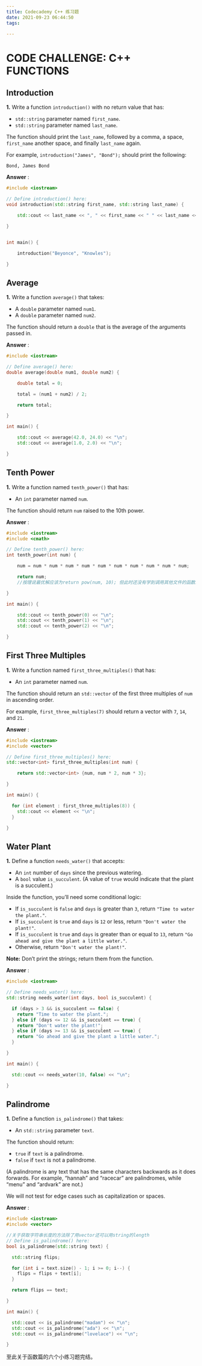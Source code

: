 ```yaml
---
title: Codecademy C++ 练习题
date: 2021-09-23 06:44:50
tags:

---
```


# CODE CHALLENGE: C++ FUNCTIONS

## Introduction

**1.** Write a function `introduction()` with no return value that has:

- `std::string` parameter named `first_name`.
- `std::string` parameter named `last_name`.

The function should print the `last_name`, followed by a comma, a space, `first_name` another space, and finally `last_name` again.

For example, `introduction("James", "Bond");` should print the following:

```
Bond, James Bond
```

**Answer** :

```c++
#include <iostream>

// Define introduction() here:
void introduction(std::string first_name, std::string last_name) {

    std::cout << last_name << ", " << first_name << " " << last_name << "\n";

}


int main() {

    introduction("Beyonce", "Knowles");

}
```

## Average

**1.** Write a function `average()` that takes:

- A `double` parameter named `num1`.
- A `double` parameter named `num2`.

The function should return a `double` that is the average of the arguments passed in.

**Answer** :

```c++
#include <iostream>

// Define average() here:
double average(double num1, double num2) {

    double total = 0;

    total = (num1 + num2) / 2;

    return total;

}

int main() {

    std::cout << average(42.0, 24.0) << "\n";
    std::cout << average(1.0, 2.0) << "\n";

}
```

## Tenth Power

**1.** Write a function named `tenth_power()` that has:

- An `int` parameter named `num`.

The function should return `num` raised to the 10th power.

**Answer** :

```c++
#include <iostream>
#include <cmath>

// Define tenth_power() here:
int tenth_power(int num) {

    num = num * num * num * num * num * num * num * num * num * num;

    return num;
    //按理说最优解应该为return pow(num, 10); 但此时还没有学到调用其他文件的函数。

}

int main() {

    std::cout << tenth_power(0) << "\n";
    std::cout << tenth_power(1) << "\n";
    std::cout << tenth_power(2) << "\n";

}
```

## First Three Multiples

**1.** Write a function named `first_three_multiples()` that has:

- An `int` parameter named `num`.

The function should return an `std::vector` of the first three multiples of `num` in ascending order.

For example, `first_three_multiples(7)` should return a vector with `7`, `14`, and `21`.

**Answer** :

```c++
#include <iostream>
#include <vector>

// Define first_three_multiples() here:
std::vector<int> first_three_multiples(int num) {

    return std::vector<int> {num, num * 2, num * 3};

}

int main() {

  for (int element : first_three_multiples(8)) {
    std::cout << element << "\n";
  }

}
```

## Water Plant

**1.** Define a function `needs_water()` that accepts:

- An `int` number of `days` since the previous watering.
- A `bool` value `is_succulent`. (A value of `true` would indicate that the plant is a succulent.)

Inside the function, you’ll need some conditional logic:

- If `is_succulent` is `false` and `days` is greater than `3`, return `"Time to water the plant."`.
- If `is_succulent` is `true` and `days` is `12` or less, return `"Don't water the plant!"`.
- If `is_succulent` is `true` and `days` is greater than or equal to `13`, return `"Go ahead and give the plant a little water."`.
- Otherwise, return `"Don't water the plant!"`.

**Note:** Don’t print the strings; return them from the function.

**Answer** :

```c++
#include <iostream>

// Define needs_water() here:
std::string needs_water(int days, bool is_succulent) {

  if (days > 3 && is_succulent == false) {
    return "Time to water the plant.";
  } else if (days <= 12 && is_succulent == true) {
    return "Don't water the plant!";
  } else if (days >= 13 && is_succulent == true) {
    return "Go ahead and give the plant a little water.";
  }

}

int main() {

  std::cout << needs_water(10, false) << "\n";

}
```

## Palindrome

**1.** Define a function `is_palindrome()` that takes:

- An `std::string` parameter `text`.

The function should return:

- `true` if `text` is a palindrome.
- `false` if `text` is not a palindrome.

(A palindrome is any text that has the same characters backwards as it does forwards. For example, “hannah” and “racecar” are palindromes, while “menu” and “ardvark” are not.)

We will not test for edge cases such as capitalization or spaces.

**Answer** :

```c++
#include <iostream>
#include <vector>

//关于获取字符串长度的方法除了用vector还可以用string的length
// Define is_palindrome() here:
bool is_palindrome(std::string text) {

  std::string flips;

  for (int i = text.size() - 1; i >= 0; i--) {
    flips = flips + text[i];
  }

  return flips == text;

}

int main() {

  std::cout << is_palindrome("madam") << "\n";
  std::cout << is_palindrome("ada") << "\n";
  std::cout << is_palindrome("lovelace") << "\n";

}
```

至此关于函数篇的六个小练习题完结。
